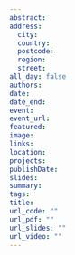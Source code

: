 ```yaml
---
abstract: 
address:
  city: 
  country: 
  postcode: 
  region: 
  street: 
all_day: false
authors:
date:
date_end:
event:
event_url:
featured:
image:
links:
location: 
projects:
publishDate:
slides:
summary:
tags: 
title:
url_code: ""
url_pdf: ""
url_slides: ""
url_video: ""
---
```


